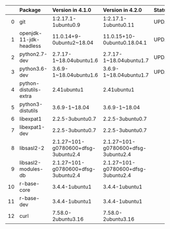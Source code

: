 <!-- markdown-link-check-disable -->

|    | Package                 | Version in 4.1.0                    | Version in 4.2.0                    | Status   |
|---:|:------------------------|:------------------------------------|:------------------------------------|:---------|
|  0 | git                     | 1:2.17.1-1ubuntu0.9                 | 1:2.17.1-1ubuntu0.11                | UPDATED  |
|  1 | openjdk-11-jdk-headless | 11.0.14+9-0ubuntu2~18.04            | 11.0.15+10-0ubuntu0.18.04.1         | UPDATED  |
|  2 | python2.7-dev           | 2.7.17-1~18.04ubuntu1.6             | 2.7.17-1~18.04ubuntu1.7             | UPDATED  |
|  3 | python3.6-dev           | 3.6.9-1~18.04ubuntu1.6              | 3.6.9-1~18.04ubuntu1.7              | UPDATED  |
|  4 | python-distutils-extra  | 2.41ubuntu1                         | 2.41ubuntu1                         |          |
|  5 | python3-distutils       | 3.6.9-1~18.04                       | 3.6.9-1~18.04                       |          |
|  6 | libexpat1               | 2.2.5-3ubuntu0.7                    | 2.2.5-3ubuntu0.7                    |          |
|  7 | libexpat1-dev           | 2.2.5-3ubuntu0.7                    | 2.2.5-3ubuntu0.7                    |          |
|  8 | libsasl2-2              | 2.1.27~101-g0780600+dfsg-3ubuntu2.4 | 2.1.27~101-g0780600+dfsg-3ubuntu2.4 |          |
|  9 | libsasl2-modules-db     | 2.1.27~101-g0780600+dfsg-3ubuntu2.4 | 2.1.27~101-g0780600+dfsg-3ubuntu2.4 |          |
| 10 | r-base-core             | 3.4.4-1ubuntu1                      | 3.4.4-1ubuntu1                      |          |
| 11 | r-base-dev              | 3.4.4-1ubuntu1                      | 3.4.4-1ubuntu1                      |          |
| 12 | curl                    | 7.58.0-2ubuntu3.16                  | 7.58.0-2ubuntu3.16                  |          |